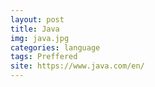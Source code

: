 ```yaml
---
layout: post
title: Java
img: java.jpg
categories: language
tags: Preffered
site: https://www.java.com/en/
---
```


